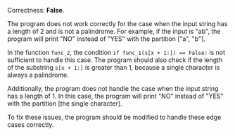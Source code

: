 Correctness: **False**.

The program does not work correctly for the case when the input string has a length of 2 and is not a palindrome. For example, if the input is "ab", the program will print "NO" instead of "YES" with the partition ["a", "b"].

In the function `func_2`, the condition `if func_1(s[x + 1:]) == False:` is not sufficient to handle this case. The program should also check if the length of the substring `s[x + 1:]` is greater than 1, because a single character is always a palindrome.

Additionally, the program does not handle the case when the input string has a length of 1. In this case, the program will print "NO" instead of "YES" with the partition [the single character].

To fix these issues, the program should be modified to handle these edge cases correctly.